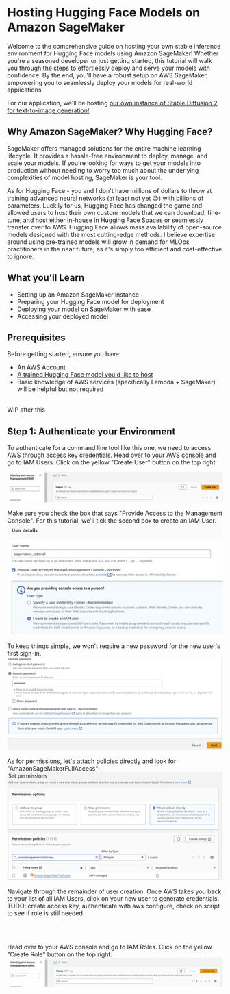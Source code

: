 # Hosting Hugging Face Models on Amazon SageMaker

Welcome to the comprehensive guide on hosting your own stable inference environment for Hugging Face models using Amazon SageMaker! Whether you're a seasoned developer or just getting started, this tutorial will walk you through the steps to effortlessly deploy and serve your models with confidence. By the end, you'll have a robust setup on AWS SageMaker, empowering you to seamlessly deploy your models for real-world applications.

For our application, we'll be hosting [our own instance of Stable Diffusion 2 for text-to-image generation!](https://huggingface.co/stabilityai/stable-diffusion-2)

## Why Amazon SageMaker? Why Hugging Face?

SageMaker offers managed solutions for the entire machine learning lifecycle. It provides a hassle-free environment to deploy, manage, and scale your models. If you're looking for ways to get your models into production without needing to worry too much about the underlying complexities of model hosting, SageMaker is your tool.

As for Hugging Face - you and I don't have millions of dollars to throw at training advanced neural networks (at least not yet :wink:) with billions of parameters. Luckily for us, Hugging Face has changed the game and allowed users to host their own custom models that we can download, fine-tune, and host either in-house in Hugging Face Spaces or seamlessly transfer over to AWS. Hugging Face allows mass availability of open-source models designed with the most cutting-edge methods. I believe expertise around using pre-trained models will grow in demand for MLOps practitioners in the near future, as it's simply too efficient and cost-effective to ignore.

## What you'll Learn
- Setting up an Amazon SageMaker instance
- Preparing your Hugging Face model for deployment
- Deploying your model on SageMaker with ease
- Accessing your deployed model


## Prerequisites
Before getting started, ensure you have:
- An AWS Account
- [A trained Hugging Face model you'd like to host](https://huggingface.co/models)
- Basic knowledge of AWS services (specifically Lambda + SageMaker) will be helpful but not required


<br>WIP after this<br>
## Step 1: Authenticate your Environment

To authenticate for a command line tool like this one, we need to access AWS through access key credentials.
Head over to your AWS console and go to IAM Users. Click on the yellow "Create User" button on the top right:

![Alt text](image-1.png)

Make sure you check the box that says "Provide Access to the Management Console". For this tutorial, we'll tick the second box to create an IAM User.
![Alt text](image-3.png)

To keep things simple, we won't require a new password for the new user's first sign-in.
![Alt text](image-4.png)

As for permissions, let's attach policies directly and look for "AmazonSageMakerFullAccess":
![Alt text](image-5.png)

Navigate through the remainder of user creation. Once AWS takes you back to your list of all IAM Users, click on your new user to generate credentials. TODO: create access key, authenticate with aws configure, check on script to see if role is still needed

<br><br>

Head over to your AWS console and go to IAM Roles. Click on the yellow "Create Role" button on the top right:
![Alt text](image.png)


